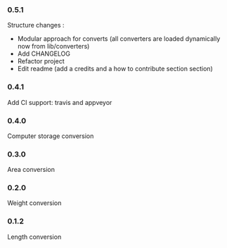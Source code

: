 ### 0.5.1


Structure changes :
  - Modular approach for converts (all converters are loaded dynamically now from lib/converters)
  - Add CHANGELOG
  - Refactor project
  - Edit readme (add a credits and a how to contribute section section)


### 0.4.1


Add CI support: travis and appveyor


### 0.4.0


Computer storage conversion


### 0.3.0


Area conversion


### 0.2.0


Weight conversion


### 0.1.2


Length conversion
